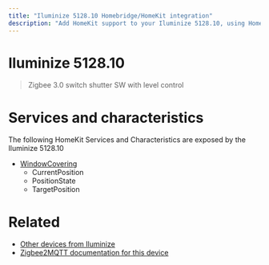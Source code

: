 ```yaml
---
title: "Iluminize 5128.10 Homebridge/HomeKit integration"
description: "Add HomeKit support to your Iluminize 5128.10, using Homebridge, Zigbee2MQTT and homebridge-z2m."
---
```

<!---
This file has been GENERATED using src/docgen/docgen.ts
DO NOT EDIT THIS FILE MANUALLY!
-->
# Iluminize 5128.10
> Zigbee 3.0 switch shutter SW with level control


# Services and characteristics
The following HomeKit Services and Characteristics are exposed by
the Iluminize 5128.10

* [WindowCovering](../../cover.md)
  * CurrentPosition
  * PositionState
  * TargetPosition


# Related
* [Other devices from Iluminize](../index.md#iluminize)
* [Zigbee2MQTT documentation for this device](https://www.zigbee2mqtt.io/devices/5128.10.html)